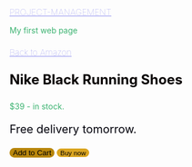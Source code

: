 # PROJECT-MANAGEMENT
My first web page 

<style>

  h1{
  
    color: rgb(144, 144, 239);
    font-size: 15;
    font-weight: lighter;
    text-decoration-line: underline;
  }
</style>
<h1>
  Back to Amazon

</h1>





<style  class="Nike-Black-Running-Shoes">
  .Nike-Black-Running-Shoes{
    color: rgb(6, 1, 1);
    font-weight: bold;
    font-size: x-large;
    cursor: pointer;
    
  }
  .Nike-Black-Running-Shoes:active {
    color: blue;
  }
</style>
<p class="Nike-Black-Running-Shoes">
  Nike Black Running Shoes 

</p>


<style>
p{
  color: mediumseagreen;
}

</style>

<P>
  $39 - in stock.
</P>








<style class="free-delivery-tomorrow.">
  .free-delivery-tomorrow{
  color: rgb(3, 3, 12); 
  font-size: 20; 
  }
</style >
<p class="free-delivery-tomorrow">
   Free delivery tomorrow.

</p>







<style class="Add-to-Cart 
">

  .Add-to-Cart{
    color: rgb(0, 0, 0);
    border-radius: 10px;
    background-color: darkgoldenrod;
    border-style: none;
    cursor: pointer;
    transition:back-ground: green;
   

  }

.Add-to-Cart:hover {
  opacity: 0.8;
  

 
}
.Add-to-Cart:active{

  opacity: 0.4;
}
</style >


<button class="Add-to-Cart 
">
   Add to Cart 

</button>







<style class="Buy-now">

  .Buy-now{
    background-color: goldenrod;
    color:black;
    border-radius: 15px;
    font-size:smaller;
    cursor: pointer;
    transition:back-ground:blue;
    border-style: none;
    

  }
  .Buy-now:hover {
    opacity: 0.8;
    box-shadow: 5px 5px 5px rgba(0, 0 , 0 , 0.15);
    
    
  }
</style>

<button class="Buy-now">
   Buy now

</button>


